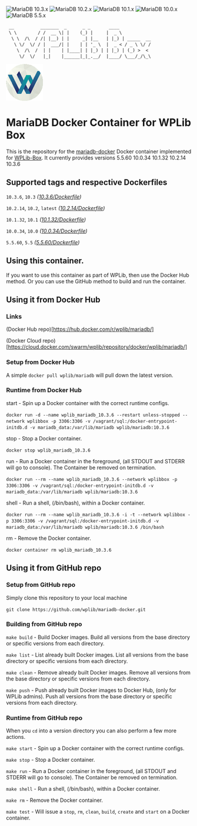 ![MariaDB 10.3.x](https://img.shields.io/badge/MariaDB-10.3.x-green.svg)
![MariaDB 10.2.x](https://img.shields.io/badge/MariaDB-10.2.x-green.svg)
![MariaDB 10.1.x](https://img.shields.io/badge/MariaDB-10.1.x-green.svg)
![MariaDB 10.0.x](https://img.shields.io/badge/MariaDB-10.0.x-green.svg)
![MariaDB 5.5.x](https://img.shields.io/badge/MariaDB-5.5.x-green.svg)

```
 __          _______  _      _ _       ____
 \ \        / /  __ \| |    (_) |     |  _ \
  \ \  /\  / /| |__) | |     _| |__   | |_) | _____  __
   \ \/  \/ / |  ___/| |    | | '_ \  |  _ < / _ \ \/ /
    \  /\  /  | |    | |____| | |_) | | |_) | (_) >  <
     \/  \/   |_|    |______|_|_.__/  |____/ \___/_/\_\
```

![WPLib-Box](https://github.com/wplib/wplib.github.io/raw/master/WPLib-Box-100x.png)


# MariaDB Docker Container for WPLib Box
This is the repository for the [mariadb-docker](https://www.mariadb.com/) Docker container implemented for [WPLib-Box](https://github.com/wplib/wplib-box).
It currently provides versions 5.5.60 10.0.34 10.1.32 10.2.14 10.3.6


## Supported tags and respective Dockerfiles

`10.3.6`, `10.3` _([10.3.6/Dockerfile](https://github.com/wplib/mariadb-docker/blob/master/10.3.6/Dockerfile))_

`10.2.14`, `10.2`, `latest` _([10.2.14/Dockerfile](https://github.com/wplib/mariadb-docker/blob/master/10.2.14/Dockerfile))_

`10.1.32`, `10.1` _([10.1.32/Dockerfile](https://github.com/wplib/mariadb-docker/blob/master/10.1.32/Dockerfile))_

`10.0.34`, `10.0` _([10.0.34/Dockerfile](https://github.com/wplib/mariadb-docker/blob/master/10.0.34/Dockerfile))_

`5.5.60`, `5.5` _([5.5.60/Dockerfile](https://github.com/wplib/mariadb-docker/blob/master/5.5.60/Dockerfile))_


## Using this container.
If you want to use this container as part of WPLib, then use the Docker Hub method.
Or you can use the GitHub method to build and run the container.


## Using it from Docker Hub

### Links
(Docker Hub repo)[https://hub.docker.com/r/wplib/mariadb/]

(Docker Cloud repo)[https://cloud.docker.com/swarm/wplib/repository/docker/wplib/mariadb/]


### Setup from Docker Hub
A simple `docker pull wplib/mariadb` will pull down the latest version.


### Runtime from Docker Hub
start - Spin up a Docker container with the correct runtime configs.

`docker run -d --name wplib_mariadb_10.3.6 --restart unless-stopped --network wplibbox -p 3306:3306 -v /vagrant/sql:/docker-entrypoint-initdb.d -v mariadb_data:/var/lib/mariadb wplib/mariadb:10.3.6`

stop - Stop a Docker container.

`docker stop wplib_mariadb_10.3.6`

run - Run a Docker container in the foreground, (all STDOUT and STDERR will go to console). The Container be removed on termination.

`docker run --rm --name wplib_mariadb_10.3.6 --network wplibbox -p 3306:3306 -v /vagrant/sql:/docker-entrypoint-initdb.d -v mariadb_data:/var/lib/mariadb wplib/mariadb:10.3.6`

shell - Run a shell, (/bin/bash), within a Docker container.

`docker run --rm --name wplib_mariadb_10.3.6 -i -t --network wplibbox -p 3306:3306 -v /vagrant/sql:/docker-entrypoint-initdb.d -v mariadb_data:/var/lib/mariadb wplib/mariadb:10.3.6 /bin/bash`

rm - Remove the Docker container.

`docker container rm wplib_mariadb_10.3.6`


## Using it from GitHub repo

### Setup from GitHub repo
Simply clone this repository to your local machine

`git clone https://github.com/wplib/mariadb-docker.git`


### Building from GitHub repo
`make build` - Build Docker images. Build all versions from the base directory or specific versions from each directory.


`make list` - List already built Docker images. List all versions from the base directory or specific versions from each directory.


`make clean` - Remove already built Docker images. Remove all versions from the base directory or specific versions from each directory.


`make push` - Push already built Docker images to Docker Hub, (only for WPLib admins). Push all versions from the base directory or specific versions from each directory.


### Runtime from GitHub repo
When you `cd` into a version directory you can also perform a few more actions.

`make start` - Spin up a Docker container with the correct runtime configs.


`make stop` - Stop a Docker container.


`make run` - Run a Docker container in the foreground, (all STDOUT and STDERR will go to console). The Container be removed on termination.


`make shell` - Run a shell, (/bin/bash), within a Docker container.


`make rm` - Remove the Docker container.


`make test` - Will issue a `stop`, `rm`, `clean`, `build`, `create` and `start` on a Docker container.


